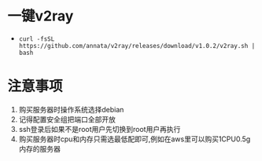 # 一键v2ray

- `curl -fsSL https://github.com/annata/v2ray/releases/download/v1.0.2/v2ray.sh | bash`

# 注意事项
1. 购买服务器时操作系统选择debian
2. 记得配置安全组把端口全部开放
3. ssh登录后如果不是root用户先切换到root用户再执行
4. 购买服务器时cpu和内存只需选最低配即可,例如在aws里可以购买1CPU0.5g内存的服务器
